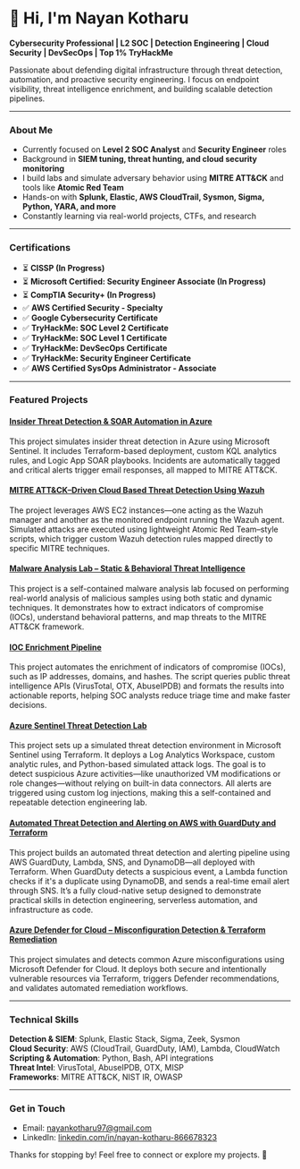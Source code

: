 # 👋 Hi, I'm Nayan Kotharu

**Cybersecurity Professional | L2 SOC | Detection Engineering | Cloud Security | DevSecOps | Top 1% TryHackMe**

Passionate about defending digital infrastructure through threat detection, automation, and proactive security engineering. I focus on endpoint visibility, threat intelligence enrichment, and building scalable detection pipelines.

---

### About Me

-  Currently focused on **Level 2 SOC Analyst** and **Security Engineer** roles
-  Background in **SIEM tuning, threat hunting, and cloud security monitoring**
-  I build labs and simulate adversary behavior using **MITRE ATT&CK** and tools like **Atomic Red Team**
-  Hands-on with **Splunk, Elastic, AWS CloudTrail, Sysmon, Sigma, Python, YARA, and more**
-  Constantly learning via real-world projects, CTFs, and research

---
###  Certifications
- ⏳ **CISSP (In Progress)**
- ⏳ **Microsoft Certified: Security Engineer Associate (In Progress)**
- ⏳ **CompTIA Security+ (In Progress)**
- ✅ **AWS Certified Security - Specialty**
- ✅ **Google Cybersecurity Certificate**
- ✅ **TryHackMe: SOC Level 2 Certificate**
- ✅ **TryHackMe: SOC Level 1 Certificate**
- ✅ **TryHackMe: DevSecOps Certificate**
- ✅ **TryHackMe: Security Engineer Certificate**
- ✅ **AWS Certified SysOps Administrator - Associate**

---

### Featured Projects

#### [Insider Threat Detection & SOAR Automation in Azure](https://github.com/KUN-01997/azure-soar-automation)
This project simulates insider threat detection in Azure using Microsoft Sentinel. It includes Terraform-based deployment, custom KQL analytics rules, and Logic App SOAR playbooks. Incidents are automatically tagged and critical alerts trigger email responses, all mapped to MITRE ATT&CK.

#### [MITRE ATT&CK–Driven Cloud Based Threat Detection Using Wazuh](https://github.com/parayapaincho/cloud-threat-hunt-aws)
The project leverages AWS EC2 instances—one acting as the Wazuh manager and another as the monitored endpoint running the Wazuh agent. Simulated attacks are executed using lightweight Atomic Red Team–style scripts, which trigger custom Wazuh detection rules mapped directly to specific MITRE techniques.

#### [Malware Analysis Lab – Static & Behavioral Threat Intelligence](https://github.com/parayapaincho/malware-analysis-lab)
This project is a self-contained malware analysis lab focused on performing real-world analysis of malicious samples using both static and dynamic techniques. It demonstrates how to extract indicators of compromise (IOCs), understand behavioral patterns, and map threats to the MITRE ATT&CK framework.

#### [IOC Enrichment Pipeline](https://github.com/KUN-01997/ioc-enrichment-pipeline)
This project automates the enrichment of indicators of compromise (IOCs), such as IP addresses, domains, and hashes. The script queries public threat intelligence APIs (VirusTotal, OTX, AbuseIPDB) and formats the results into actionable reports, helping SOC analysts reduce triage time and make faster decisions.

#### [Azure Sentinel Threat Detection Lab](https://github.com/KUN-01997/azure-sentinel-threat-detection)
This project sets up a simulated threat detection environment in Microsoft Sentinel using Terraform. It deploys a Log Analytics Workspace, custom analytic rules, and Python-based simulated attack logs. The goal is to detect suspicious Azure activities—like unauthorized VM modifications or role changes—without relying on built-in data connectors. All alerts are triggered using custom log injections, making this a self-contained and repeatable detection engineering lab.

#### [Automated Threat Detection and Alerting on AWS with GuardDuty and Terraform](https://github.com/KUN-01997/aws-guardduty-automation)
This project builds an automated threat detection and alerting pipeline using AWS GuardDuty, Lambda, SNS, and DynamoDB—all deployed with Terraform. When GuardDuty detects a suspicious event, a Lambda function checks if it's a duplicate using DynamoDB, and sends a real-time email alert through SNS. It’s a fully cloud-native setup designed to demonstrate practical skills in detection engineering, serverless automation, and infrastructure as code.

#### [Azure Defender for Cloud – Misconfiguration Detection & Terraform Remediation](https://github.com/KUN-01997/azure-defender-validation)
This project simulates and detects common Azure misconfigurations using Microsoft Defender for Cloud. It deploys both secure and intentionally vulnerable resources via Terraform, triggers Defender recommendations, and validates automated remediation workflows.

---

### Technical Skills

**Detection & SIEM**: Splunk, Elastic Stack, Sigma, Zeek, Sysmon  
**Cloud Security**: AWS (CloudTrail, GuardDuty, IAM), Lambda, CloudWatch  
**Scripting & Automation**: Python, Bash, API integrations  
**Threat Intel**: VirusTotal, AbuseIPDB, OTX, MISP  
**Frameworks**: MITRE ATT&CK, NIST IR, OWASP

---

### Get in Touch

- Email: [nayankotharu97@gmail.com](mailto:nayankotharu97@gmail.com)
- LinkedIn: [linkedin.com/in/nayan-kotharu-866678323](https://www.linkedin.com/in/nayan-kotharu-866678323)

Thanks for stopping by! Feel free to connect or explore my projects. 🚀
